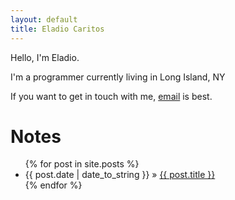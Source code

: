 ```yaml
---
layout: default
title: Eladio Caritos
---
```

<div id="home">
<p>Hello, I'm Eladio.</p>
<p>I'm a programmer currently living in Long Island, NY</p>
<p>If you want to get in touch with me, <a href="mailto:eladio@caritos.com">email</a> is best.</p>
</div>

<h1>Notes</h1>
<ul class="posts">
    {% for post in site.posts %}
        <li><span>{{ post.date | date_to_string }}</span> &raquo; <a href="{{ post.url }}">{{ post.title }}</a></li>
    {% endfor %}
</ul>